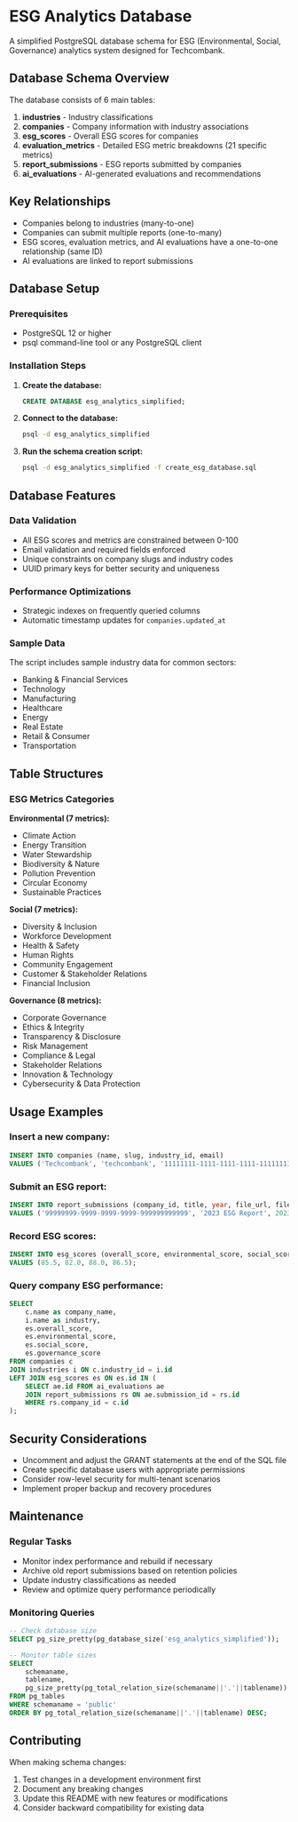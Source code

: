 # ESG Analytics Database

A simplified PostgreSQL database schema for ESG (Environmental, Social, Governance) analytics system designed for Techcombank.

## Database Schema Overview

The database consists of 6 main tables:

1. **industries** - Industry classifications
2. **companies** - Company information with industry associations
3. **esg_scores** - Overall ESG scores for companies
4. **evaluation_metrics** - Detailed ESG metric breakdowns (21 specific metrics)
5. **report_submissions** - ESG reports submitted by companies
6. **ai_evaluations** - AI-generated evaluations and recommendations

## Key Relationships

- Companies belong to industries (many-to-one)
- Companies can submit multiple reports (one-to-many)
- ESG scores, evaluation metrics, and AI evaluations have a one-to-one relationship (same ID)
- AI evaluations are linked to report submissions

## Database Setup

### Prerequisites

- PostgreSQL 12 or higher
- psql command-line tool or any PostgreSQL client

### Installation Steps

1. **Create the database:**

   ```sql
   CREATE DATABASE esg_analytics_simplified;
   ```

2. **Connect to the database:**

   ```bash
   psql -d esg_analytics_simplified
   ```

3. **Run the schema creation script:**
   ```bash
   psql -d esg_analytics_simplified -f create_esg_database.sql
   ```

## Database Features

### Data Validation

- All ESG scores and metrics are constrained between 0-100
- Email validation and required fields enforced
- Unique constraints on company slugs and industry codes
- UUID primary keys for better security and uniqueness

### Performance Optimizations

- Strategic indexes on frequently queried columns
- Automatic timestamp updates for `companies.updated_at`

### Sample Data

The script includes sample industry data for common sectors:

- Banking & Financial Services
- Technology
- Manufacturing
- Healthcare
- Energy
- Real Estate
- Retail & Consumer
- Transportation

## Table Structures

### ESG Metrics Categories

**Environmental (7 metrics):**

- Climate Action
- Energy Transition
- Water Stewardship
- Biodiversity & Nature
- Pollution Prevention
- Circular Economy
- Sustainable Practices

**Social (7 metrics):**

- Diversity & Inclusion
- Workforce Development
- Health & Safety
- Human Rights
- Community Engagement
- Customer & Stakeholder Relations
- Financial Inclusion

**Governance (8 metrics):**

- Corporate Governance
- Ethics & Integrity
- Transparency & Disclosure
- Risk Management
- Compliance & Legal
- Stakeholder Relations
- Innovation & Technology
- Cybersecurity & Data Protection

## Usage Examples

### Insert a new company:

```sql
INSERT INTO companies (name, slug, industry_id, email)
VALUES ('Techcombank', 'techcombank', '11111111-1111-1111-1111-111111111111', 'contact@techcombank.com');
```

### Submit an ESG report:

```sql
INSERT INTO report_submissions (company_id, title, year, file_url, file_size)
VALUES ('99999999-9999-9999-9999-999999999999', '2023 ESG Report', 2023, 'https://example.com/report.pdf', 2048576);
```

### Record ESG scores:

```sql
INSERT INTO esg_scores (overall_score, environmental_score, social_score, governance_score)
VALUES (85.5, 82.0, 88.0, 86.5);
```

### Query company ESG performance:

```sql
SELECT
    c.name as company_name,
    i.name as industry,
    es.overall_score,
    es.environmental_score,
    es.social_score,
    es.governance_score
FROM companies c
JOIN industries i ON c.industry_id = i.id
LEFT JOIN esg_scores es ON es.id IN (
    SELECT ae.id FROM ai_evaluations ae
    JOIN report_submissions rs ON ae.submission_id = rs.id
    WHERE rs.company_id = c.id
);
```

## Security Considerations

- Uncomment and adjust the GRANT statements at the end of the SQL file
- Create specific database users with appropriate permissions
- Consider row-level security for multi-tenant scenarios
- Implement proper backup and recovery procedures

## Maintenance

### Regular Tasks

- Monitor index performance and rebuild if necessary
- Archive old report submissions based on retention policies
- Update industry classifications as needed
- Review and optimize query performance periodically

### Monitoring Queries

```sql
-- Check database size
SELECT pg_size_pretty(pg_database_size('esg_analytics_simplified'));

-- Monitor table sizes
SELECT
    schemaname,
    tablename,
    pg_size_pretty(pg_total_relation_size(schemaname||'.'||tablename)) as size
FROM pg_tables
WHERE schemaname = 'public'
ORDER BY pg_total_relation_size(schemaname||'.'||tablename) DESC;
```

## Contributing

When making schema changes:

1. Test changes in a development environment first
2. Document any breaking changes
3. Update this README with new features or modifications
4. Consider backward compatibility for existing data
